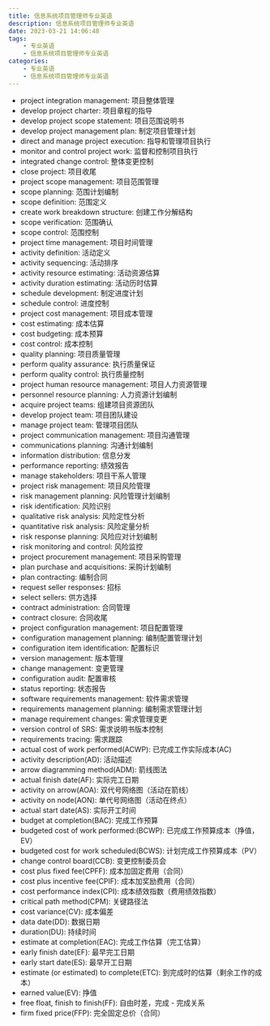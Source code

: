 ```yaml
---
title: 信息系统项目管理师专业英语
description: 信息系统项目管理师专业英语
date: 2023-03-21 14:06:48
tags:
    - 专业英语
    - 信息系统项目管理师专业英语
categories:
    - 专业英语
    - 信息系统项目管理师专业英语
---
```


- project integration management: 项目整体管理
- develop project charter: 项目章程的指导
- develop project scope statement: 项目范围说明书
- develop project management plan: 制定项目管理计划
- direct and manage project execution: 指导和管理项目执行
- monitor and control project work: 监督和控制项目执行
- integrated change control: 整体变更控制
- close project: 项目收尾
- project scope management: 项目范围管理
- scope planning: 范围计划编制
- scope definition: 范围定义
- create work breakdown structure: 创建工作分解结构
- scope verification: 范围确认
- scope control: 范围控制
- project time management: 项目时间管理
- activity definition: 活动定义
- activity sequencing: 活动排序
- activity resource estimating: 活动资源估算
- activity duration estimating: 活动历时估算
- schedule development: 制定进度计划
- schedule control: 进度控制
- project cost management: 项目成本管理
- cost estimating: 成本估算
- cost budgeting: 成本预算
- cost control: 成本控制
- quality planning: 项目质量管理
- perform quality assurance: 执行质量保证
- perform quality control: 执行质量控制
- project human resource management: 项目人力资源管理
- personnel resource planning: 人力资源计划编制
- acquire project teams: 组建项目资源团队
- develop project team: 项目团队建设
- manage project team: 管理项目团队
- project communication management: 项目沟通管理
- communications planning: 沟通计划编制
- information distribution: 信息分发
- performance reporting: 绩效报告
- manage stakeholders: 项目干系人管理
- project risk management: 项目风险管理
- risk management planning: 风险管理计划编制
- risk identification: 风险识别
- qualitative risk analysis: 风险定性分析
- quantitative risk analysis: 风险定量分析
- risk response planning: 风险应对计划编制
- risk monitoring and control: 风险监控
- project procurement management: 项目采购管理
- plan purchase and acquisitions: 采购计划编制
- plan contracting: 编制合同
- request seller responses: 招标
- select sellers: 供方选择
- contract administration: 合同管理
- contract closure: 合同收尾
- project configuration management: 项目配置管理
- configuration management planning: 编制配置管理计划
- configuration item identification: 配置标识
- version management: 版本管理
- change management: 变更管理
- configuration audit: 配置审核
- status reporting: 状态报告
- software requirements management: 软件需求管理
- requirements management planning: 编制需求管理计划
- manage requirement changes: 需求管理变更
- version control of SRS: 需求说明书版本控制
- requirements tracing: 需求跟踪
- actual cost of work performed(ACWP): 已完成工作实际成本(AC)
- activity description(AD): 活动描述
- arrow diagramming method(ADM): 箭线图法
- actual finish date(AF): 实际完工日期
- activity on arrow(AOA): 双代号网络图（活动在箭线）
- activity on node(AON): 单代号网络图（活动在终点）
- actual start date(AS): 实际开工时间
- budget at completion(BAC): 完成工作预算
- budgeted cost of work performed:(BCWP): 已完成工作预算成本（挣值，EV）
- budgeted cost for work scheduled(BCWS): 计划完成工作预算成本（PV）
- change control board(CCB): 变更控制委员会
- cost plus fixed fee(CPFF): 成本加固定费用（合同）
- cost plus incentive fee(CPIF): 成本加奖励费用（合同）
- cost performance index(CPI): 成本绩效指数（费用绩效指数）
- critical path method(CPM): 关键路径法
- cost variance(CV): 成本偏差
- data date(DD): 数据日期
- duration(DU): 持续时间
- estimate at completion(EAC): 完成工作估算（完工估算）
- early finish date(EF): 最早完工日期
- early start date(ES): 最早开工日期
- estimate (or estimated) to complete(ETC): 到完成时的估算（剩余工作的成本）
- earned value(EV): 挣值
- free float, finish to finish(FF): 自由时差，完成 - 完成关系
- firm fixed price(FFP): 完全固定总价（合同）
